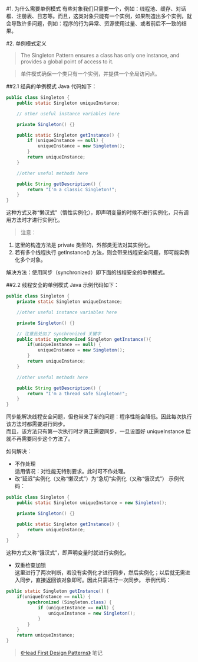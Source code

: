#1. 为什么需要单例模式
有些对象我们只需要一个，例如：线程池、缓存、对话框、注册表、日志等。而且，这类对象只能有一个实例，如果制造出多个实例，就会导致许多问题，例如：程序的行为异常、资源使用过量、或者前后不一致的结果。

#2. 单例模式定义
>The Singleton Pattern ensures a class has only one instance, and provides a global point of access to it.

>单件模式确保一个类只有一个实例，并提供一个全局访问点。

##2.1 经典的单例模式
Java 代码如下：

``` java
public class Singleton {
    public static Singleton uniqueInstance;

    // other useful instance variables here

    private Singleton() {}

    public static Singleton getInstance() {
        if (uniqueInstance == null) {
            uniqueInstance = new Singleton();
        }
        return uniqueInstance;
    }

    //other useful methods here

    public String getDescription() {
        return "I'm a classic Singleton!";
    }
}
```
这种方式又称“懒汉式”（惰性实例化），即声明变量的时候不进行实例化，只有调用方法时才进行实例化。

>注意：   
1. 这里的构造方法是 private 类型的，外部类无法对其实例化。   
2. 若有多个线程执行 getInstance() 方法，则会带来线程安全问题，即可能实例化多个对象。

解决方法：使用同步（synchronized）即下面的线程安全的单例模式。

##2.2 线程安全的单例模式
Java  示例代码如下：

``` java
public class Singleton {
    private static Singleton uniqueInstance;

    //other useful instance variables here 

    private Singleton() {}

    // 注意此处加了 synchronized 关键字
    public static synchronized Singleton getInstance(){
        if(uniqueInstance == null) {
            uniqueInstance = new Singleton();
        }
        return uniqueInstance;
    }

    //other useful methods here

    public String getDescription() {
        return "I'm a thread safe Singleton!";
    }   
}
```

同步能解决线程安全问题，但也带来了新的问题：程序性能会降低。因此每次执行该方法时都需要进行同步。   
而且，该方法只有第一次执行时才真正需要同步，一旦设置好 uniqueInstance 后就不再需要同步这个方法了。

如何解决：

- 不作处理   
适用情况：对性能无特别要求。此时可不作处理。  
- 改“延迟”实例化（又称“懒汉式”）为“急切”实例化（又称“饿汉式”） 
示例代码：

``` Java
public class Singleton {
    public static Singleton uniqueInstance = new Singleton();

    private Singleton() {}

    public static Singleton getInstance() {
        return uniqueInstance;
    }
}
```

这种方式又称“饿汉式”，即声明变量时就进行实例化。

- 双重检查加锁  
这里进行了两次判断，若没有实例化才进行同步，然后实例化；以后就无需进入同步，直接返回该对象即可。因此只需进行一次同步。 
示例代码：

``` java
public static Singleton getInstance() {
    if(uniqueInstance == null) {
        synchronized (Singleton.class) {
            if (uniqueInstance == null) {
                uniqueInstance = new Singleton();
            }
        }
    }
    return uniqueInstance;
}
```

>[《Head First Design Patterns》](https://book.douban.com/subject/1400656/)  笔记